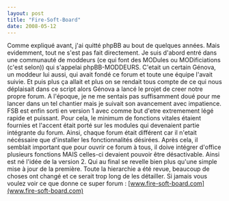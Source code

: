 ```yaml
---
layout: post
title: "Fire-Soft-Board"
date: 2008-05-12
---
```

Comme expliqué avant, j'ai quitté phpBB au bout de quelques années. Mais evidemment, tout ne s'est pas fait directement. Je suis d'abord entré dans une communauté de moddeurs (ce qui font des MODules ou MODificiations (c'est selon)) qui s'appelai phpBB-MODDEURS. C'etait un certain Génova, un moddeur lui aussi, qui avait fondé ce forum et toute une équipe l'avait suivie. Et puis plus ça allait et plus on se rendait tous compte de ce qui nous déplaisait dans ce script alors Génova a lancé le projet de creer notre propre forum. A l'époque, je ne me sentais pas suffisamment doué pour me lancer dans un tel chantier mais je suivait son avancement avec impatience. FSB est enfin sorti en version 1 avec comme but d'etre extremement légé rapide et puissant. Pour cela, le minimum de fonctions vitales étaient fournies et l'accent était porté sur les modules qui devenaient partie intégrante du forum. Ainsi, chaque forum était différent car il n'etait nécéssaire que d'installer les fonctionnalités désirées. Après cela, il semblait important que pour ouvrir ce forum à tous, il doive intégrer d'office plusieurs fonctions MAIS celles-ci devaient pouvoir être désactivable. Ainsi est né l'idée de la version 2. Qui au final se revelle bien plus qu'une simple mise à jour de la première. Toute la hierarchie a été revue, beaucoup de choses ont changé et ce serait trop long de les détailler. Si jamais vous voulez voir ce que donne ce super forum : [www.fire-soft-board.com](www.fire-soft-board.com)
